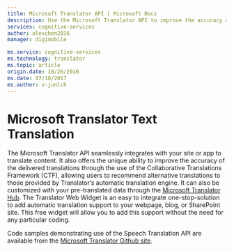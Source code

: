 ```yaml
---
title: Microsoft Translator API | Microsoft Docs
description: Use the Microsoft Translator API to improve the accuracy of delivered translations through the Collaborative Translations Framework (CTF).
services: cognitive-services
author: alexchen2016
manager: digimobile

ms.service: cognitive-services
ms.technology: translator
ms.topic: article
origin.date: 10/26/2016
ms.date: 07/18/2017
ms.author: v-junlch
---
```


# Microsoft Translator Text Translation

The Microsoft Translator API seamlessly integrates with your site or app to translate content. It also offers the unique ability to improve the accuracy of the delivered translations through the use of the Collaborative Translations Framework (CTF), allowing users to recommend alternative translations to those provided by Translator’s automatic translation engine. It can also be customized with your pre-translated data through the [Microsoft Translator Hub](http://hub.microsofttranslator.com/). The Translator Web Widget is an easy to integrate one-stop-solution to add automatic translation support to your webpage, blog, or SharePoint site. This free widget will allow you to add this support without the need for any particular coding. 

Code samples demonstrating use of the Speech Translation API are available from the [Microsoft Translator Github site](https://github.com/MicrosoftTranslator).

